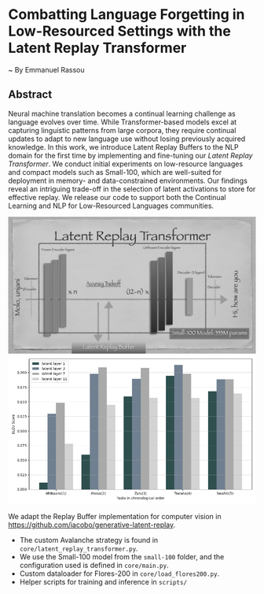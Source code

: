 # Combatting Language Forgetting in Low-Resourced Settings with the Latent Replay Transformer

~ By Emmanuel Rassou

## Abstract
Neural machine translation becomes a continual learning challenge as language evolves over time. While Transformer-based models excel at capturing linguistic patterns from large corpora, they require continual updates to adapt to new language use without losing previously acquired knowledge. In this work, we introduce Latent Replay Buffers to the NLP domain for the first time by implementing and fine-tuning our *Latent Replay Transformer*. We conduct initial experiments on low-resource languages and compact models such as Small-100, which are well-suited for deployment in memory- and data-constrained environments. Our findings reveal an intriguing trade-off in the selection of latent activations to store for effective replay. We release our code to support both the Continual Learning and NLP for Low-Resourced Languages communities.


![High level overview of Latent Replay Transformer](images/LatentReplayTransformer.png)
![Latent Layer Number experiment results](images/LatentLayer.png)

We adapt the Replay Buffer implementation for computer vision in https://github.com/iacobo/generative-latent-replay.

- The custom Avalanche strategy is found in `core/latent_replay_transformer.py`.
- We use the Small-100 model from the `small-100` folder, and the configuration used is defined in `core/main.py`.
- Custom dataloader for Flores-200 in `core/load_flores200.py`.
- Helper scripts for training and inference in `scripts/`
